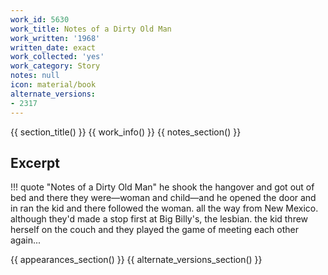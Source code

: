 ```yaml
---
work_id: 5630
work_title: Notes of a Dirty Old Man
work_written: '1968'
written_date: exact
work_collected: 'yes'
work_category: Story
notes: null
icon: material/book
alternate_versions:
- 2317
---
```


{{ section_title() }}
{{ work_info() }}
{{ notes_section() }}
## Excerpt
!!! quote "Notes of a Dirty Old Man"
    he shook the hangover and got out of bed and there they were—woman and child—and he opened the door and in ran the kid and there followed the woman. all the way from New Mexico. although they'd made a stop first at Big Billy's, the lesbian. the kid threw herself on the couch and they played the game of meeting each other again...

{{ appearances_section() }}
{{ alternate_versions_section() }}